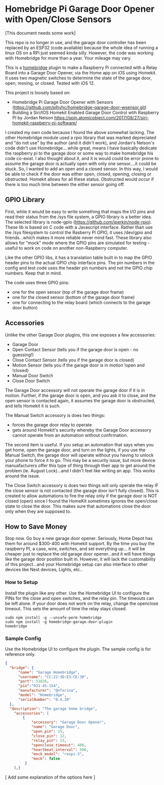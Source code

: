 # Homebridge Pi Garage Door Opener with Open/Close Sensors

[This document needs some work]

This repo is no longer in use, and the garage door controller has been replaced by an ESP32 (code available) because the whole idea of running a linux OS on a RPi just seemed kinda silly. However, the code was working with Homebridge for more than a year. Your mileage may vary.

This is a [homebridge](https://github.com/nfarina/homebridge) plugin to make a Raspberry Pi connected with a Relay Board into a Garage Door Opener, via the Home app on iOS using Homekit.  It uses two magnetic switches to determine the state of the garage door, open, moving, or closed. Tested with iOS 12.

This project is loosely based on:
- Homebridge Pi Garage Door Opener with Sensors (https://github.com/plhyhc/homebridge-garage-door-wsensor.git)
- Building a Siri/IOS Homekit Enabled Garage Door Control wtih Raspberry PI by Jordan Nelson https://spin.atomicobject.com/2017/08/27/siri-homekit-raspberry-pi-software/

I created my own code because I found the above somewhat lacking. The other Homebridge module used a rpio library that was marked depreciated and "do not use" by the author (and it didn't work), and Jordan's Nelson's code didn't use Homebridge....while great, means I have basically dedicate the raspberry pi to the garage door or some way to make homebridge his code co-exist. I also thought about it, and it is would could be error prone to assume the garage door is actually open with only one sensor....it could be stuck. So, I wanted to add an open and a closed sensor. In this way, I would be able to check if the door was either open, closed, opening, closing or obstructed. Homekit allows for all these status. Obstructed would occur if there is too much time between the either sensor going off.

## GPIO Library

First, while it would be easy to write something that maps the I/O pins and read their status from the /sys file system, a GPIO library is a better idea. The selected library is node-gpio (https://github.com/jperkin/node-rpio). These lib is based on C code with a Javascript interface. Rather than use the /sys filesystem to control the Rasberry PI GPIO,  it uses /dev/gpio and friends...which makes it more reliable never mind fast. These library also allows for "mock" mode where the GPIO pins are simulated for testing - useful to work on code on another non-Raspberry computer.

Like the other GPIO libs, it has a translation table built in to map the GPIO header pins to the actual GPIO chip interface pins. The pin numbers in the config and test code uses the header pin numbers and not the GPIO chip numbers. Keep that in mind.

The code uses three GPIO pins:
- one for the open sensor (top of the garage door frame)
- one for the closed sensor (bottom of the garage door frame)
- one for connecting to the relay board (which connects to the garage door button)

## Accessories

Unlike the other Garage Door plugins, this one exposes a few accessories:
- Garage Door
- Open Contact Sensor (tells you if the garage door is open - no guessing!)
- Close Contact Sensor (tells you if the garage door is closed)
- Motion Sensor (tells you if the garage door is in motion !open and !closed)
- Manual Door Switch
- Close Door Switch

The Garage Door accessory will not operate the garage door if it is in motion. Further, if the garage door is open, and you ask it to close, and the open sensor is contacted again, it assumes the garage door is obstructed, and tells Homekit it is such.

The Manual Switch accessory is does two things:
- forces the garage door relay to operate
- gets around Homekit's security whereby the Garage Door accessory cannot operate from an automation without confirmation.

The second item is useful. If you setup an automation that says when you get home, open the garage door, and turn on the lights, if you use the Manual Switch, the garage door will operate without you having to unlock your phone to force it to go. This may be a security issue, but more device manuafacturers offer this type of thing through their app to get around the problem (ie. August Lock)...and I didn't feel like writing an app. This works around the issue.

The Close Switch accessory is does two things will only operate the relay IF the close sensor is not contacted (the garage door isn't fully closed). This is created to allow automations to fire the relay only if the garage door is NOT closed (open) since I found the HomeKit sometimes ignores the open/close state to close the door. This makes sure that automations close the door only when they are supposed to.


## How to Save Money

Stop now. Go buy a new garage door opener. Seriously, Home Depot has them for around $300-400 with Homekit support. By the time you buy the raspberry PI, a case, wire, switches, and set everything up... it will be cheaper just to replace the old garage door opener...and it will have things like the garage door position built in. However, it will lack the customability of this project...and your Homebridge setup can also interface to other devices like Nest devices, Lights, etc..

### How to Setup

Install the plugin like any other. Use the Homebridge UI to configure the PINs for the close and open switches, and the relay pin. The timeouts can be left alone. If your door does not work on the relay, change the openclose timeout. This sets the amount of time the relay stays closed.

```
sudo npm install -g --unsafe-perm homebridge
sudo npm install -g homebridge-garage-door-plugin
homebridge
```

### Sample Config

Use the Homebridge UI to configure the plugin. The sample config is for reference only.

```json
{
  "bridge": {
      "name": "Garage Homebridge",
      "username": "CC:22:3D:E3:CE:30",
      "port": 51826,
      "pin":"031-45-154",
      "manufacturer": "@nfarina",
      "model": "Homebridge",
      "serialNumber": "0.4.20"
  },
  "description": "The garage home bridge",
    "accessories": [
        {
            "accessory": "Garage Door Opener",
            "name": "Garage Door",
            "open_pin": 15,
            "close_pin": 12,
            "relay_pin": 13,
            "openclose_timeout": 400,
            "heartbeat_interval": 500,
            "mock_model": "raspi-3",
            "mock": false
         }
    ],}
```

[ Add some explanation of the options here ]

